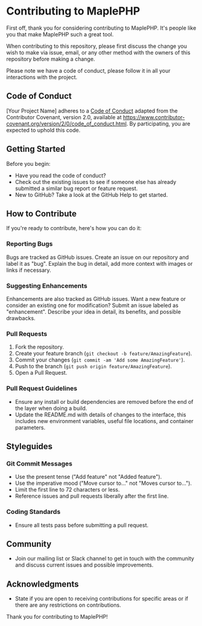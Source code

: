 
# Contributing to MaplePHP 

First off, thank you for considering contributing to MaplePHP. It's people like you that make MaplePHP such a great tool.

When contributing to this repository, please first discuss the change you wish to make via issue, email, or any other method with the owners of this repository before making a change.

Please note we have a code of conduct, please follow it in all your interactions with the project.

## Code of Conduct

[Your Project Name] adheres to a [Code of Conduct](CODE_OF_CONDUCT.md) adapted from the Contributor Covenant, version 2.0, available at https://www.contributor-covenant.org/version/2/0/code_of_conduct.html. By participating, you are expected to uphold this code.

## Getting Started

Before you begin:
- Have you read the code of conduct?
- Check out the existing issues to see if someone else has already submitted a similar bug report or feature request.
- New to GitHub? Take a look at the GitHub Help to get started.

## How to Contribute

If you're ready to contribute, here's how you can do it:

### Reporting Bugs

Bugs are tracked as GitHub issues. Create an issue on our repository and label it as "bug". Explain the bug in detail, add more context with images or links if necessary.

### Suggesting Enhancements

Enhancements are also tracked as GitHub issues. Want a new feature or consider an existing one for modification? Submit an issue labeled as "enhancement". Describe your idea in detail, its benefits, and possible drawbacks.

### Pull Requests

1. Fork the repository.
2. Create your feature branch (`git checkout -b feature/AmazingFeature`).
3. Commit your changes (`git commit -am 'Add some AmazingFeature'`).
4. Push to the branch (`git push origin feature/AmazingFeature`).
5. Open a Pull Request.

### Pull Request Guidelines

- Ensure any install or build dependencies are removed before the end of the layer when doing a build.
- Update the README.md with details of changes to the interface, this includes new environment variables, useful file locations, and container parameters.

## Styleguides

### Git Commit Messages

- Use the present tense ("Add feature" not "Added feature").
- Use the imperative mood ("Move cursor to..." not "Moves cursor to...").
- Limit the first line to 72 characters or less.
- Reference issues and pull requests liberally after the first line.

### Coding Standards

- Ensure all tests pass before submitting a pull request.

## Community

- Join our mailing list or Slack channel to get in touch with the community and discuss current issues and possible improvements.

## Acknowledgments

- State if you are open to receiving contributions for specific areas or if there are any restrictions on contributions.

Thank you for contributing to MaplePHP!

